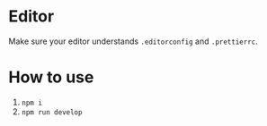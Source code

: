 # Editor

Make sure your editor understands `.editorconfig` and `.prettierrc`.

# How to use

1. `npm i`
2. `npm run develop`
